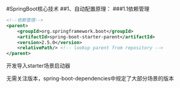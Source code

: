 #SpringBoot核心技术
##1、自动配置原理：
###1.1依赖管理
```xml
<!--依赖管理-->
<parent>
    <groupId>org.springframework.boot</groupId>
    <artifactId>spring-boot-starter-parent</artifactId>
    <version>2.5.0</version>
    <relativePath/> <!-- lookup parent from repository -->
</parent>
```
   开发导入starter场景启动器

   无需关注版本，spring-boot-dependencies中规定了大部分场景的版本
   


